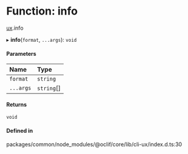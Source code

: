 # Function: info

[ux](../modules/ux.md).info

▸ **info**(`format`, `...args`): `void`

#### Parameters

| Name | Type |
| :------ | :------ |
| `format` | `string` |
| `...args` | `string`[] |

#### Returns

`void`

#### Defined in

packages/common/node_modules/@oclif/core/lib/cli-ux/index.d.ts:30
